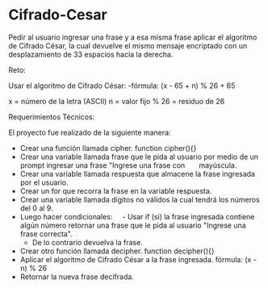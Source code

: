 # Cifrado-Cesar

Pedir al usuario ingresar una frase y a esa misma frase aplicar el algoritmo de Cifrado César, la cual devuelve el mismo mensaje encriptado con un desplazamiento de 33 espacios hacia la derecha.

Reto: 

Usar el algoritmo de Cifrado César:
-fórmula:
           (x - 65 + n) % 26 + 65
 
 x = número de la letra (ASCII)
 n = valor fijo
 % 26 = residuo de 26
 
 Requerimientos Técnicos:

 El proyecto fue realizado de la siguiente manera:
 
 - Crear una función llamada cipher. function cipher(){}
 - Crear una variable llamada frase que le pida al usuario por medio de un prompt ingresar una frase "Ingrese una frase con        mayúscula.
 - Crear una variable llamada respuesta que almacene la frase ingresada por el usuario.
 - Crear un for que recorra la frase en la variable respuesta.
 - Crear una variable llamada dígitos no válidos la cual tendrá los números del 0 al 9.
 - Luego hacer condicionales:
     - Usar if (si) la frase ingresada contiene algún número retornar una frase que le pida al usuario "Ingrese una frase              correcta".
     - De lo contrario devuelva la frase.
 - Crear otro función llamada decipher. function decipher(){}
 - Aplicar el algoritmo de Cifrado César a la frase ingresada. fórmula: (x - n) % 26
 - Retornar la nueva frase decifrada.
 
